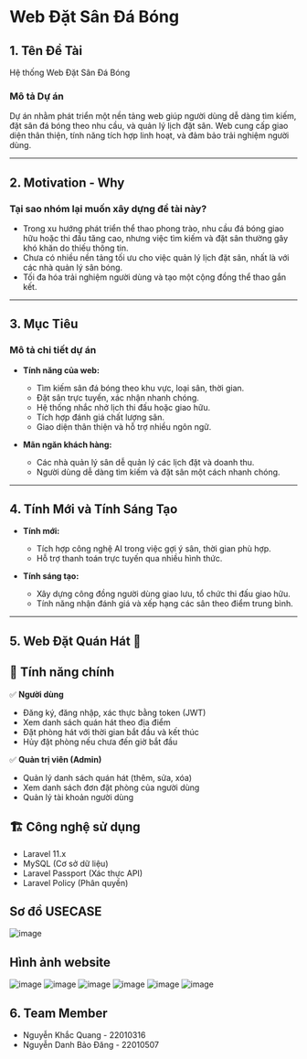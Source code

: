 # Web Đặt Sân Đá Bóng

## 1. Tên Đề Tài
Hệ thống Web Đặt Sân Đá Bóng

### Mô tả Dự án
Dự án nhằm phát triển một nền tảng web giúp người dùng dễ dàng tìm kiếm, đặt sân đá bóng theo nhu cầu, và quản lý lịch đặt sân. Web cung cấp giao diện thân thiện, tính năng tích hợp linh hoạt, và đảm bảo trải nghiệm người dùng.

---

## 2. Motivation - Why

### Tại sao nhóm lại muốn xây dựng đề tài này?
- Trong xu hướng phát triển thể thao phong trào, nhu cầu đá bóng giao hữu hoặc thi đấu tăng cao, nhưng việc tìm kiếm và đặt sân thường gây khó khăn do thiếu thông tin.
- Chưa có nhiều nền tảng tối ưu cho việc quản lý lịch đặt sân, nhất là với các nhà quản lý sân bóng.
- Tối đa hóa trải nghiệm người dùng và tạo một cộng đồng thể thao gắn kết.

---

## 3. Mục Tiêu

### Mô tả chi tiết dự án
- **Tính năng của web:**
  - Tìm kiếm sân đá bóng theo khu vực, loại sân, thời gian.
  - Đặt sân trực tuyến, xác nhận nhanh chóng.
  - Hệ thống nhắc nhở lịch thi đấu hoặc giao hữu.
  - Tích hợp đánh giá chất lượng sân.
  - Giao diện thân thiện và hỗ trợ nhiều ngôn ngữ.

- **Mãn ngăn khách hàng:**
  - Các nhà quản lý sân dễ quản lý các lịch đặt và doanh thu.
  - Người dùng dễ dàng tìm kiếm và đặt sân một cách nhanh chóng.

---

## 4. Tính Mới và Tính Sáng Tạo

- **Tính mới:**
  - Tích hợp công nghệ AI trong việc gợi ý sân, thời gian phù hợp.
  - Hỗ trợ thanh toán trực tuyến qua nhiều hình thức.

- **Tính sáng tạo:**
  - Xây dựng công đồng người dùng giao lưu, tổ chức thi đấu giao hữu.
  - Tính năng nhận đánh giá và xếp hạng các sân theo điểm trung bình.
---
## 5. Web Đặt Quán Hát 🎤

  ## 🌟 Tính năng chính
  ✅ **Người dùng**
  - Đăng ký, đăng nhập, xác thực bằng token (JWT)
  - Xem danh sách quán hát theo địa điểm
  - Đặt phòng hát với thời gian bắt đầu và kết thúc
  - Hủy đặt phòng nếu chưa đến giờ bắt đầu
  
  ✅ **Quản trị viên (Admin)**
  - Quản lý danh sách quán hát (thêm, sửa, xóa)
  - Xem danh sách đơn đặt phòng của người dùng
  - Quản lý tài khoản người dùng
  
  ## 🏗️ Công nghệ sử dụng
  - Laravel 11.x
  - MySQL (Cơ sở dữ liệu)
  - Laravel Passport (Xác thực API)
  - Laravel Policy (Phân quyền)
  
  
  ## Sơ đồ USECASE
  
  ![image](https://github.com/user-attachments/assets/414542e3-1c68-484a-bbd1-a5f4bb24802d)



  ## Hình ảnh website
  ![image](https://github.com/user-attachments/assets/98836a72-6ed4-449f-a344-3467c66d5e10)
  ![image](https://github.com/user-attachments/assets/3075b801-d868-4bfc-8d79-eac68f56eae9)
  ![image](https://github.com/user-attachments/assets/31d2dc6e-e5a3-4711-970e-05d8ff72b67f)
  ![image](https://github.com/user-attachments/assets/1e0bcc4d-5474-48e1-822e-3b02dbd6d4a9)
  ![image](https://github.com/user-attachments/assets/6c20f188-037c-4836-9432-d075090c9d69)
  ![image](https://github.com/user-attachments/assets/2eb2f58f-412c-468b-9f53-1d0afc7b67ff)



## 6. Team Member

- Nguyễn Khắc Quang - 22010316
- Nguyễn Danh Bảo Đăng - 22010507

